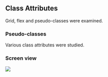 
<h2> Class Attributes </h2>

Grid, flex and pseudo-classes were examined. 

<h3> Pseudo-classes </h3>

Various class attributes were studied. 

<h3> Screen view </h3>

![](screen.gif)